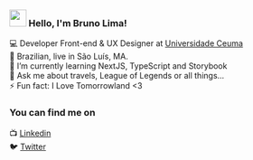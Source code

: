 ### <img src="https://media.giphy.com/media/hvRJCLFzcasrR4ia7z/giphy.gif" width="30px"> Hello, I'm Bruno Lima!

💻 Developer Front-end & UX Designer at [Universidade Ceuma](https://www.ceuma.br) <br>
🏡 Brazilian, live in São Luís, MA. <br>
🌱 I’m currently learning NextJS, TypeScript and Storybook <br>
💬 Ask me about travels, League of Legends or all things... <br> 
⚡ Fun fact: I Love Tomorrowland <3 <br>

### You can find me on

📺 [Linkedin](https://www.linkedin.com/in/bruno-amil/) <br>
🐦 [Twitter](https://twitter.com/brunoamiil) <br>

<!--
**brunoamil/brunoamil** is a ✨ _special_ ✨ repository because its `README.md` (this file) appears on your GitHub profile.

Here are some ideas to get you started:

- 🔭 I’m currently working on ...
- 🌱 I’m currently learning ...
- 👯 I’m looking to collaborate on ...
- 🤔 I’m looking for help with ...
- 💬 Ask me about ...
- 📫 How to reach me: ...
- 😄 Pronouns: ...
- ⚡ Fun fact: ...
-->

